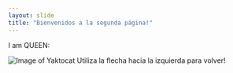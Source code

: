```yaml
---
layout: slide
title: "Bienvenidos a la segunda página!"
---
```

I am QUEEN:

![Image of Yaktocat](https://octodex.github.com/images/yaktocat.png)
Utiliza la flecha hacia la izquierda para volver!
